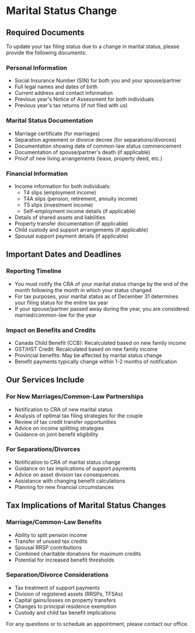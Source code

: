 # Marital Status Change

## Required Documents

To update your tax filing status due to a change in marital status, please provide the following documents:

### Personal Information
- Social Insurance Number (SIN) for both you and your spouse/partner
- Full legal names and dates of birth
- Current address and contact information
- Previous year's Notice of Assessment for both individuals
- Previous year's tax returns (if not filed with us)

### Marital Status Documentation
- Marriage certificate (for marriages)
- Separation agreement or divorce decree (for separations/divorces)
- Documentation showing date of common-law status commencement
- Documentation of spouse/partner's death (if applicable)
- Proof of new living arrangements (lease, property deed, etc.)

### Financial Information
- Income information for both individuals:
  - T4 slips (employment income)
  - T4A slips (pension, retirement, annuity income)
  - T5 slips (investment income)
  - Self-employment income details (if applicable)
- Details of shared assets and liabilities
- Property transfer documentation (if applicable)
- Child custody and support arrangements (if applicable)
- Spousal support payment details (if applicable)

## Important Dates and Deadlines

### Reporting Timeline
- You must notify the CRA of your marital status change by the end of the month following the month in which your status changed
- For tax purposes, your marital status as of December 31 determines your filing status for the entire tax year
- If your spouse/partner passed away during the year, you are considered married/common-law for the year

### Impact on Benefits and Credits
- Canada Child Benefit (CCB): Recalculated based on new family income
- GST/HST Credit: Recalculated based on new family income
- Provincial benefits: May be affected by marital status change
- Benefit payments typically change within 1-2 months of notification

## Our Services Include

### For New Marriages/Common-Law Partnerships
- Notification to CRA of new marital status
- Analysis of optimal tax filing strategies for the couple
- Review of tax credit transfer opportunities
- Advice on income splitting strategies
- Guidance on joint benefit eligibility

### For Separations/Divorces
- Notification to CRA of marital status change
- Guidance on tax implications of support payments
- Advice on asset division tax consequences
- Assistance with changing benefit calculations
- Planning for new financial circumstances

## Tax Implications of Marital Status Changes

### Marriage/Common-Law Benefits
- Ability to split pension income
- Transfer of unused tax credits
- Spousal RRSP contributions
- Combined charitable donations for maximum credits
- Potential for increased benefit thresholds

### Separation/Divorce Considerations
- Tax treatment of support payments
- Division of registered assets (RRSPs, TFSAs)
- Capital gains/losses on property transfers
- Changes to principal residence exemption
- Custody and child tax benefit implications

For any questions or to schedule an appointment, please contact our office.